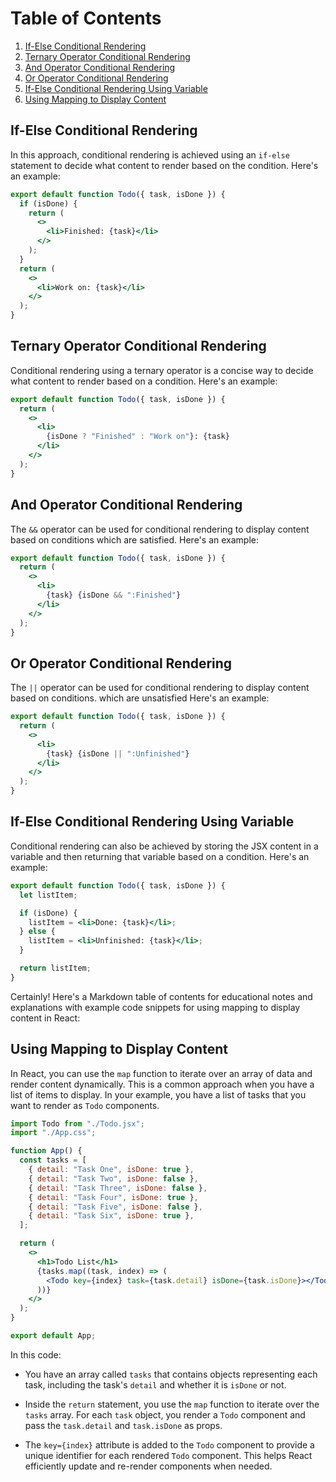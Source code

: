 # Table of Contents

1. [If-Else Conditional Rendering](#if-else-conditional-rendering)
2. [Ternary Operator Conditional Rendering](#ternary-operator-conditional-rendering)
3. [And Operator Conditional Rendering](#and-operator-conditional-rendering)
4. [Or Operator Conditional Rendering](#or-operator-conditional-rendering)
5. [If-Else Conditional Rendering Using Variable](#if-else-conditional-rendering-using-variable)
6. [Using Mapping to Display Content](#using-mapping-to-display-content)

## If-Else Conditional Rendering

In this approach, conditional rendering is achieved using an `if-else` statement to decide what content to render based on the condition. Here's an example:

```jsx
export default function Todo({ task, isDone }) {
  if (isDone) {
    return (
      <>
        <li>Finished: {task}</li>
      </>
    );
  }
  return (
    <>
      <li>Work on: {task}</li>
    </>
  );
}
```

## Ternary Operator Conditional Rendering

Conditional rendering using a ternary operator is a concise way to decide what content to render based on a condition. Here's an example:

```jsx
export default function Todo({ task, isDone }) {
  return (
    <>
      <li>
        {isDone ? "Finished" : "Work on"}: {task}
      </li>
    </>
  );
}
```

## And Operator Conditional Rendering

The `&&` operator can be used for conditional rendering to display content based on conditions which are satisfied. Here's an example:

```jsx
export default function Todo({ task, isDone }) {
  return (
    <>
      <li>
        {task} {isDone && ":Finished"}
      </li>
    </>
  );
}
```

## Or Operator Conditional Rendering

The `||` operator can be used for conditional rendering to display content based on conditions. which are unsatisfied Here's an example:

```jsx
export default function Todo({ task, isDone }) {
  return (
    <>
      <li>
        {task} {isDone || ":Unfinished"}
      </li>
    </>
  );
}
```

## If-Else Conditional Rendering Using Variable

Conditional rendering can also be achieved by storing the JSX content in a variable and then returning that variable based on a condition. Here's an example:

```jsx
export default function Todo({ task, isDone }) {
  let listItem;

  if (isDone) {
    listItem = <li>Done: {task}</li>;
  } else {
    listItem = <li>Unfinished: {task}</li>;
  }

  return listItem;
}
```

Certainly! Here's a Markdown table of contents for educational notes and explanations with example code snippets for using mapping to display content in React:

## Using Mapping to Display Content

In React, you can use the `map` function to iterate over an array of data and render content dynamically. This is a common approach when you have a list of items to display. In your example, you have a list of tasks that you want to render as `Todo` components.

```jsx
import Todo from "./Todo.jsx";
import "./App.css";

function App() {
  const tasks = [
    { detail: "Task One", isDone: true },
    { detail: "Task Two", isDone: false },
    { detail: "Task Three", isDone: false },
    { detail: "Task Four", isDone: true },
    { detail: "Task Five", isDone: false },
    { detail: "Task Six", isDone: true },
  ];

  return (
    <>
      <h1>Todo List</h1>
      {tasks.map((task, index) => (
        <Todo key={index} task={task.detail} isDone={task.isDone}></Todo>
      ))}
    </>
  );
}

export default App;
```

In this code:

- You have an array called `tasks` that contains objects representing each task, including the task's `detail` and whether it is `isDone` or not.

- Inside the `return` statement, you use the `map` function to iterate over the `tasks` array. For each `task` object, you render a `Todo` component and pass the `task.detail` and `task.isDone` as props.

- The `key={index}` attribute is added to the `Todo` component to provide a unique identifier for each rendered `Todo` component. This helps React efficiently update and re-render components when needed.
